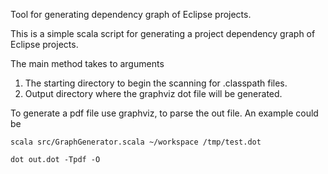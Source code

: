 Tool for generating dependency graph of Eclipse projects.

This is a simple scala script for generating a project dependency graph of Eclipse projects.

The main method takes to arguments

1. The starting directory to begin the scanning for .classpath files.
2. Output directory where the graphviz dot file will be generated.


To generate a pdf file use graphviz, to parse the out file. An example could be

```
scala src/GraphGenerator.scala ~/workspace /tmp/test.dot

dot out.dot -Tpdf -O
```